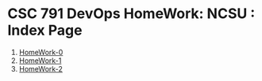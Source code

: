 # CSC 791 DevOps HomeWork: NCSU : Index Page

1. [HomeWork-0](HW/HW0/HW0.md)
2. [HomeWork-1](HW/HW1/README.md)
3. [HomeWork-2](/devops/tree/master/HW/HW2/README.md)

